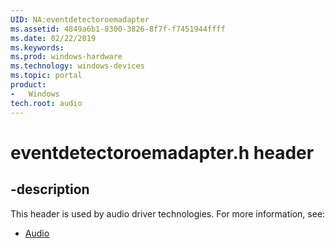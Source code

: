 ```yaml
---
UID: NA:eventdetectoroemadapter
ms.assetid: 4849a6b1-8300-3826-8f7f-f7451944ffff
ms.date: 02/22/2019
ms.keywords: 
ms.prod: windows-hardware
ms.technology: windows-devices
ms.topic: portal
product:
-	Windows
tech.root: audio
---
```


# eventdetectoroemadapter.h header


## -description


This header is used by audio driver technologies. For more information, see:

- [Audio](../_audio/index.md)

